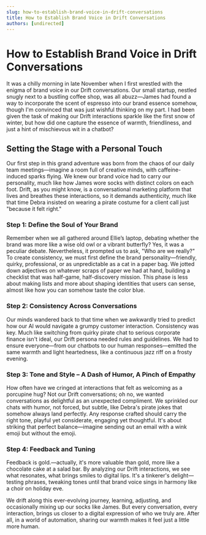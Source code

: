 ```yaml
---
slug: how-to-establish-brand-voice-in-drift-conversations
title: How to Establish Brand Voice in Drift Conversations
authors: [undirected]
---
```


# How to Establish Brand Voice in Drift Conversations

It was a chilly morning in late November when I first wrestled with the enigma of brand voice in our Drift conversations. Our small startup, nestled snugly next to a bustling coffee shop, was all abuzz—James had found a way to incorporate the scent of espresso into our brand essence somehow, though I'm convinced that was just wishful thinking on my part. I had been given the task of making our Drift interactions sparkle like the first snow of winter, but how did one capture the essence of warmth, friendliness, and just a hint of mischievous wit in a chatbot?

## Setting the Stage with a Personal Touch

Our first step in this grand adventure was born from the chaos of our daily team meetings—imagine a room full of creative minds, with caffeine-induced sparks flying. We knew our brand voice had to carry our personality, much like how James wore socks with distinct colors on each foot. Drift, as you might know, is a conversational marketing platform that lives and breathes these interactions, so it demands authenticity, much like that time Debra insisted on wearing a pirate costume for a client call just "because it felt right."

### Step 1: Define the Soul of Your Brand

Remember when we all gathered around Ellie’s laptop, debating whether the brand was more like a wise old owl or a vibrant butterfly? Yes, it was a peculiar debate. Nevertheless, it prompted us to ask, "Who are we really?" To create consistency, we must first define the brand personality—friendly, quirky, professional, or as unpredictable as a cat in a paper bag. We jotted down adjectives on whatever scraps of paper we had at hand, building a checklist that was half-game, half-discovery mission. This phase is less about making lists and more about shaping identities that users can sense, almost like how you can somehow taste the color blue.

### Step 2: Consistency Across Conversations

Our minds wandered back to that time when we awkwardly tried to predict how our AI would navigate a grumpy customer interaction. Consistency was key. Much like switching from quirky pirate chat to serious corporate finance isn't ideal, our Drift persona needed rules and guidelines. We had to ensure everyone—from our chatbots to our human responses—emitted the same warmth and light heartedness, like a continuous jazz riff on a frosty evening.

### Step 3: Tone and Style – A Dash of Humor, A Pinch of Empathy

How often have we cringed at interactions that felt as welcoming as a porcupine hug? Not our Drift conversations; oh no, we wanted conversations as delightful as an unexpected compliment. We sprinkled our chats with humor, not forced, but subtle, like Debra's pirate jokes that somehow always land perfectly. Any response crafted should carry the right tone, playful yet considerate, engaging yet thoughtful. It's about striking that perfect balance—imagine sending out an email with a wink emoji but without the emoji.

### Step 4: Feedback and Tuning

Feedback is gold.—actually, it's more valuable than gold, more like a chocolate cake at a salad bar. By analyzing our Drift interactions, we see what resonates, what brings smiles to digital lips. It's a tinkerer's delight—testing phrases, tweaking tones until that brand voice sings in harmony like a choir on holiday eve.

We drift along this ever-evolving journey, learning, adjusting, and occasionally mixing up our socks like James. But every conversation, every interaction, brings us closer to a digital expression of who we truly are. After all, in a world of automation, sharing our warmth makes it feel just a little more human.